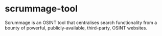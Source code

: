 # scrummage-tool
Scrummage is an OSINT tool that centralises search functionality from a bounty of powerful, publicly-available, third-party, OSINT websites.
